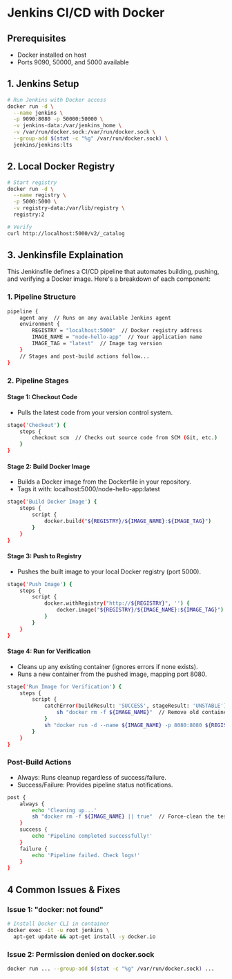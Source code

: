 # Jenkins CI/CD with Docker

## Prerequisites
- Docker installed on host
- Ports 9090, 50000, and 5000 available

## 1. Jenkins Setup
```bash
# Run Jenkins with Docker access
docker run -d \
  --name jenkins \
  -p 9090:8080 -p 50000:50000 \
  -v jenkins-data:/var/jenkins_home \
  -v /var/run/docker.sock:/var/run/docker.sock \
  --group-add $(stat -c "%g" /var/run/docker.sock) \
  jenkins/jenkins:lts
```

## 2. Local Docker Registry
```bash
# Start registry
docker run -d \
  --name registry \
  -p 5000:5000 \
  -v registry-data:/var/lib/registry \
  registry:2

# Verify
curl http://localhost:5000/v2/_catalog
```

## 3. Jenkinsfile Explaination
This Jenkinsfile defines a CI/CD pipeline that automates building, pushing, and verifying a Docker image. Here's a breakdown of each component:
### 1. Pipeline Structure
```bash
pipeline {
    agent any  // Runs on any available Jenkins agent
    environment {
        REGISTRY = "localhost:5000"  // Docker registry address
        IMAGE_NAME = "node-hello-app"  // Your application name
        IMAGE_TAG = "latest"  // Image tag version
    }
    // Stages and post-build actions follow...
}
```
### 2. Pipeline Stages
#### Stage 1: Checkout Code
- Pulls the latest code from your version control system.
```bash
stage('Checkout') {
    steps {
        checkout scm  // Checks out source code from SCM (Git, etc.)
    }
}
```

#### Stage 2: Build Docker Image
- Builds a Docker image from the Dockerfile in your repository.
- Tags it with: localhost:5000/node-hello-app:latest
```bash
stage('Build Docker Image') {
    steps {
        script {
            docker.build("${REGISTRY}/${IMAGE_NAME}:${IMAGE_TAG}")
        }
    }
}
```
#### Stage 3: Push to Registry
- Pushes the built image to your local Docker registry (port 5000).
```bash
stage('Push Image') {
    steps {
        script {
            docker.withRegistry("http://${REGISTRY}", '') { 
                docker.image("${REGISTRY}/${IMAGE_NAME}:${IMAGE_TAG}").push()
            }
        }
    }
}
```
#### Stage 4: Run for Verification
- Cleans up any existing container (ignores errors if none exists).
- Runs a new container from the pushed image, mapping port 8080.
```bash
stage('Run Image for Verification') {
    steps {
        script {
            catchError(buildResult: 'SUCCESS', stageResult: 'UNSTABLE') {
                sh "docker rm -f ${IMAGE_NAME}"  // Remove old container if exists
            }
            sh "docker run -d --name ${IMAGE_NAME} -p 8080:8080 ${REGISTRY}/${IMAGE_NAME}:${IMAGE_TAG}"
        }
    }
}
```
### Post-Build Actions
- Always: Runs cleanup regardless of success/failure.
- Success/Failure: Provides pipeline status notifications.
```bash
post {
    always {
        echo 'Cleaning up...'
        sh "docker rm -f ${IMAGE_NAME} || true"  // Force-clean the test container
    }
    success {
        echo 'Pipeline completed successfully!'
    }
    failure {
        echo 'Pipeline failed. Check logs!'
    }
}
```

## 4 Common Issues & Fixes
### Issue 1: "docker: not found"
```bash
# Install Docker CLI in container
docker exec -it -u root jenkins \
  apt-get update && apt-get install -y docker.io
```


### Issue 2: Permission denied on docker.sock
```bash
docker run ... --group-add $(stat -c "%g" /var/run/docker.sock) ...
```
